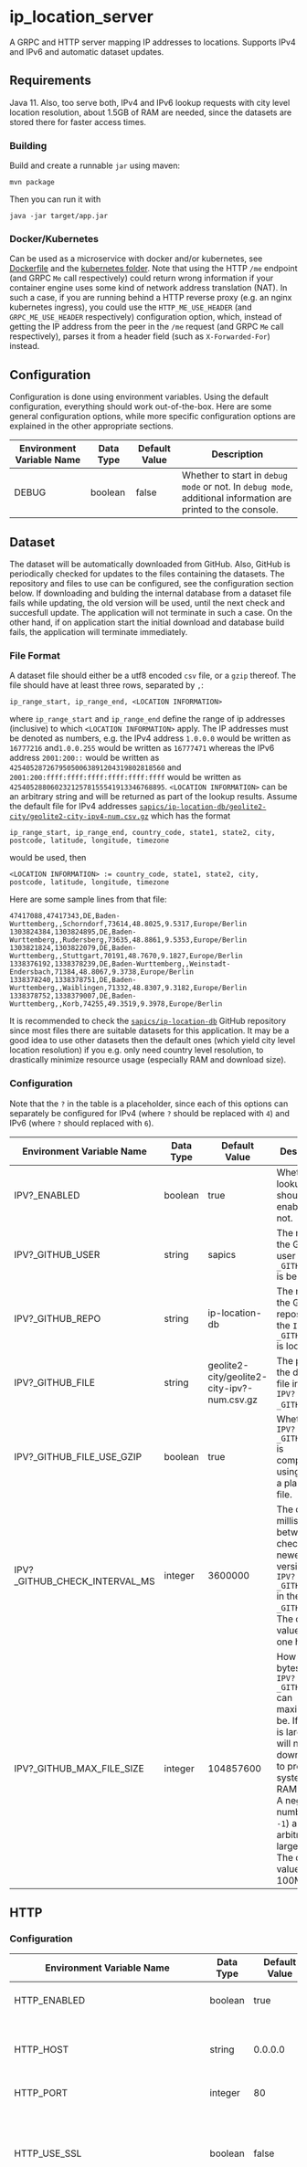 # ip_location_server
A GRPC and HTTP server mapping IP addresses to locations. Supports IPv4 and IPv6 and automatic dataset updates.

## Requirements
Java 11. Also, too serve both, IPv4 and IPv6 lookup requests with city level location resolution, about 1.5GB of RAM are needed, since the datasets are stored there for faster access times.

### Building
Build and create a runnable `jar` using maven:
```
mvn package
```
Then you can run it with 
```
java -jar target/app.jar
```

### Docker/Kubernetes
Can be used as a microservice with docker and/or kubernetes, see [Dockerfile](./Dockerfile) and the [kubernetes folder](./kubernetes). Note that using the HTTP `/me` endpoint (and GRPC `Me` call respectively) could return wrong information if your container engine uses some kind of network address translation (NAT). In such a case, if you are running behind a HTTP reverse proxy (e.g. an nginx kubernetes ingress), you could use the `HTTP_ME_USE_HEADER` (and `GRPC_ME_USE_HEADER` respectively) configuration option, which, instead of getting the IP address from the peer in the `/me` request (and GRPC `Me` call respectively), parses it from a header field (such as `X-Forwarded-For`) instead.

## Configuration
Configuration is done using environment variables. Using the default configuration, everything should work out-of-the-box. Here are some general configuration options, while more specific configuration options are explained in the other appropriate sections.

| Environment Variable Name         | Data Type | Default Value                               | Description                                                                                                                                                                                                                                                         |
|-----------------------------------|-----------|---------------------------------------------|---------------------------------------------------------------------------------------------------------------------------------------------------------------------------------------------------------------------------------------------------------------------|
| DEBUG                             | boolean   | false                                       | Whether to start in `debug mode` or not. In `debug mode`, additional information are printed to the console.                                                                                                                                                        |

## Dataset
The dataset will be automatically downloaded from GitHub. Also, GitHub is periodically checked for updates to the files containing the datasets. The repository and files to use can be configured, see the configuration section below. If downloading and bulding the internal database from a dataset file fails while updating, the old version will be used, until the next check and succesfull update. The application will not terminate in such a case. On the other hand, if on application start the initial download and database build fails, the application will terminate immediately.

### File Format
A dataset file should either be a utf8 encoded `csv` file, or a `gzip` thereof. The file should have at least three rows, separated by `,`:
```
ip_range_start, ip_range_end, <LOCATION INFORMATION>
```
where `ip_range_start` and `ip_range_end` define the range of ip addresses (inclusive) to which `<LOCATION INFORMATION>` apply.
The IP addresses must be denoted as numbers, e.g. the IPv4 address `1.0.0.0` would be written as `16777216` and`1.0.0.255` would be written as `16777471` whereas the IPv6 address `2001:200::` would be written as `42540528726795050063891204319802818560` and `2001:200:ffff:ffff:ffff:ffff:ffff:ffff` would be written as `42540528806023212578155541913346768895`.
`<LOCATION INFORMATION>` can be an arbitrary string and will be returned as part of the lookup results.
Assume the default file for IPv4 addresses  [`sapics/ip-location-db/geolite2-city/geolite2-city-ipv4-num.csv.gz`](https://github.com/sapics/ip-location-db/blob/master/geolite2-city/geolite2-city-ipv4-num.csv.gz) which has the format
```
ip_range_start, ip_range_end, country_code, state1, state2, city, postcode, latitude, longitude, timezone
```
would be used, then
```
<LOCATION INFORMATION> := country_code, state1, state2, city, postcode, latitude, longitude, timezone
```
Here are some sample lines from that file:
```
47417088,47417343,DE,Baden-Wurttemberg,,Schorndorf,73614,48.8025,9.5317,Europe/Berlin
1303824384,1303824895,DE,Baden-Wurttemberg,,Rudersberg,73635,48.8861,9.5353,Europe/Berlin
1303821824,1303822079,DE,Baden-Wurttemberg,,Stuttgart,70191,48.7670,9.1827,Europe/Berlin
1338376192,1338378239,DE,Baden-Wurttemberg,,Weinstadt-Endersbach,71384,48.8067,9.3738,Europe/Berlin
1338378240,1338378751,DE,Baden-Wurttemberg,,Waiblingen,71332,48.8307,9.3182,Europe/Berlin
1338378752,1338379007,DE,Baden-Wurttemberg,,Korb,74255,49.3519,9.3978,Europe/Berlin
```
It is recommended to check the [`sapics/ip-location-db`](https://github.com/sapics/ip-location-db) GitHub repository since most files there are suitable datasets for this application. It may be a good idea to use other datasets then the default ones (which yield city level location resolution) if you e.g. only need country level resolution, to drastically minimize resource usage (especially RAM and download size).

### Configuration
Note that the `?` in the table is a placeholder, since each of this options can separately be configured for IPv4 (where `?` should be replaced with `4`) and IPv6 (where `?` should replaced with `6`).

| Environment Variable Name         | Data Type | Default Value                               | Description                                                                                                                                                                                                                                                         |
|-----------------------------------|-----------|---------------------------------------------|---------------------------------------------------------------------------------------------------------------------------------------------------------------------------------------------------------------------------------------------------------------------|
| IPV?_ENABLED                      | boolean   | true                                        | Whether IPv? lookups should be enabled or not.                                                                                                                                                                                                                      |
| IPV?_GITHUB_USER                  | string    | sapics                                      | The name of the GitHub user the `IPV?_GITHUB_REPO` is belongs to.                                                                                                                                                                                                   |
| IPV?_GITHUB_REPO                  | string    | ip-location-db                              | The name of the GitHub repository the `IPV?_GITHUB_FILE` is located in.                                                                                                                                                                                             |
| IPV?_GITHUB_FILE                  | string    | geolite2-city/geolite2-city-ipv?-num.csv.gz | The path of the database file in the `IPV?_GITHUB_REPO`.                                                                                                                                                                                                            |
| IPV?_GITHUB_FILE_USE_GZIP         | boolean   | true                                        | Whether the `IPV?_GITHUB_FILE` is compressed using gzip or a plain `csv` file.                                                                                                                                                                                      |
| IPV?_GITHUB_CHECK_INTERVAL_MS     | integer   | 3600000                                     | The delay in milliseconds between checks for newer versions of `IPV?_GITHUB_FILE` in the `IPV?_GITHUB_REPO`. The default value equals one hour.                                                                                                                     |
| IPV?_GITHUB_MAX_FILE_SIZE         | integer   | 104857600                                   | How large in bytes the `IPV?_GITHUB_FILE` can maximally be. If the file is larger, it will not be downloaded to protect the systems RAM usage. A negative number (e.g. `-1`) allows arbitrary large files. The default value equals 100MB.                          |

## HTTP

### Configuration
| Environment Variable Name         | Data Type | Default Value                               | Description                                                                                                                                                                                                                                                         |
|-----------------------------------|-----------|---------------------------------------------|---------------------------------------------------------------------------------------------------------------------------------------------------------------------------------------------------------------------------------------------------------------------|
| HTTP_ENABLED                      | boolean   | true                                        | Whether to enable the HTTP server or not.                                                                                                                                                                                                                           |
| HTTP_HOST                         | string    | 0.0.0.0                                     | The address the HTTP server listens on. Default is listening on all IPv4 interfaces.                                                                                                                                                                                |
| HTTP_PORT                         | integer   | 80                                          | The port the HTTP listens on.                                                                                                                                                                                                                                       |
| HTTP_USE_SSL                      | boolean   | false                                       | Whether the HTTP server should be secured using ssl or not. Note that if you set this to `true` you might want to adjust the `HTTP_PORT` to `443` as well.                                                                                                          |
| HTTP_SSL_DIR                      | string    | not set                                     | If this is not set but `GRPC_USE_SSL` is `true` a self signed certificate will be generated and use to secure connections. Otherwise it has to point to a directory where the two files `fullchain.pem` and `privkey.pem` are located.                              |
| HTTP_DETAILED_EXCEPTION_RESPONSES | boolean   | true                                        | If `true` and a Http request results in a error status code (4xx or 5xx) the body of the response will contain a stack trace of what went wrong. If set to `false` the response body will be empty and just the HTTP status code will be transmitted.               |
| HTTP_ME_USE_HEADER                | boolean   | false                                       | If `true` a request to `/me` will not use the peers actual address for the lookup, but the address transmitted in the `HTTP_ME_HEADER_NAME`. Useful when operating behind proxies.                                                                                  |
| HTTP_ME_HEADER_NAME               | string    | X-Forwarded-For                             | The name of the header to parse the ip address from in `/me` requests if `HTTP_ME_USE_HEADER` is `true`. The default value should work with nginx as reverse proxy out-of-the-box.                                                                                  |

### Endpoints
All requests not made to those endpoints will result in a `404 Not Found`.

	GET /me
		Requests:
			Information about the peer that made the request
		Parameters:
			none
		Returns:
			A 200 OK and a utf8 encoded body according to section `Success Response`
			A 400 Bad Request if HTTP_ME_USE_HEADER is enabled, but HTTP_ME_HEADER_NAME did not contain a valid IPv4 or IPv6
			A 403 Forbidden if the target address is IPv? but IPv? lookup is not enabled in the configuration where
			      the target address is either the peers address, or the address from HTTP_ME_HEADER_NAME if HTTP_ME_USE_HEADER is true
			A 405 Method Not Allowed if the endpoint was used with any other HTTP method than GET
			A 500 Internal Server Error if something went wrong internally
	
	GET /lookup
		Requests:
			Information about the IP address in the ip parameter
		Parameters:
			ip: Either a IPv4 or IPv6 address (in IP address notation), may be URL encoded
		Returns:
			A 200 OK and a utf8 encoded body according to section `Success Response`
			A 400 Bad Request if the ip parameter is invalid or is missing
			A 403 Forbidden if the ip parameter is IPv? but IPv? lookup is not enabled in the configuration
			A 405 Method Not Allowed if the endpoint was used with any other HTTP method than GET
			A 500 Internal Server Error if something went wrong internally

### Success Response
On sucess a single line of utf8 encoded text is returned in the body in the format:
```
v?,requested_ip_address,<LOCATION INFORMATION>
```
where
- `v?` is either `v4` or `v6`, depending on what type the requested IP address was 
- `requested_ip_address` is the requested IP address (in IP address notation, not in number notation)
- `<LOCATION INFORMATION>` as defined above
	
A request is also treated as sucess if the request was correct, but no information about the requested IP address could not be found in the dataset. This usually happens for special IP addresses like `127.0.0.1` (which is the localhost loopback address) or addresss from the private network block `192.168.0.0`. In that case `<LOCATION INFORMATION>` is set to the string `null` in the response.

### Examples	
For example, assume the dataset from the previous section, than
```
/lookup?ip=2.211.135.1
```
would (since `2.211.135.1` denoted as number is `47417089`) result in
```
v4,2.211.135.1,DE,Baden-Wurttemberg,,Schorndorf,73614,48.8025,9.5317,Europe/Berlin
```
whereas 
```
/lookup?ip=127.0.0.1
```
would result in
```
v4,127.0.0.1,null
```
since no dataset contains location information for `127.0.0.1`.

## GRPC

### Configuration
| Environment Variable Name         | Data Type | Default Value                               | Description                                                                                                                                                                                                                                                         |
|-----------------------------------|-----------|---------------------------------------------|---------------------------------------------------------------------------------------------------------------------------------------------------------------------------------------------------------------------------------------------------------------------|
| GRPC_ENABLED                      | boolean   | true                                        | Whether to enable the GRPC endpoint or not.                                                                                                                                                                                                                         |
| GRPC_HOST                         | string    | 0.0.0.0                                     | The address the GRPC endpoint listens on. Default is listening on all IPv4 interfaces.                                                                                                                                                                              |
| GRPC_PORT                         | integer   | 8081                                        | The port the GRPC endpoint listens on.                                                                                                                                                                                                                              |
| GRPC_USE_SSL                      | boolean   | false                                       | Whether the GRPC endpoint should be secured using ssl or not.                                                                                                                                                                                                       |
| GRPC_SSL_DIR                      | string    | not set                                     | If this is not set but `GRPC_USE_SSL` is `true` a self signed certificate will be generated and use to secure connections. Otherwise it has to point to a directory where the two files `fullchain.pem` and `privkey.pem` are located.                              |
| GRPC_ME_USE_HEADER                | boolean   | false                                       | If `true` a request to the `Me` endpoint will not use the peers actual address for the lookup, but the address transmitted in the `GRPC_ME_HEADER_NAME`. Useful when operating behind proxies.                                                                      |
| GRPC_ME_HEADER_NAME               | string    | X-Forwarded-For                             | The name of the header to parse the ip address from in `Me` requests if `GRPC_ME_USE_HEADER` is `true`. The default value should work with nginx as reverse proxy out-of-the-box.                                                                                   |

### Service
The GRPC service endpoints are similar to the HTTP endpoints. For a detailed explanation, please see [ip_location_server.proto](./grpc/ip_location_server.proto).